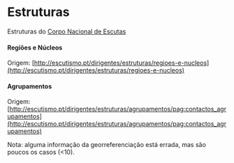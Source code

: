 # Estruturas
Estruturas do [Corpo Nacional de Escutas](http://escutismo.pt)

#### Regiões e Núcleos
Origem: [http://escutismo.pt/dirigentes/estruturas/regioes-e-nucleos](http://escutismo.pt/dirigentes/estruturas/regioes-e-nucleos)

#### Agrupamentos
Origem: [http://escutismo.pt/dirigentes/estruturas/agrupamentos/pag:contactos_agrupamentos](http://escutismo.pt/dirigentes/estruturas/agrupamentos/pag:contactos_agrupamentos)

Nota: alguma informação da georreferenciação está errada, mas são poucos os casos (<10).
